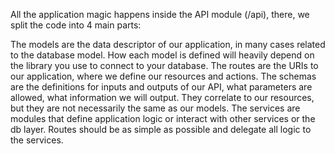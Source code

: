 All the application magic happens inside the API module (/api), there, we split the code into 4 main parts:

The models are the data descriptor of our application, in many cases related to the database model. How each model is defined will heavily depend on the library you use to connect to your database.
The routes are the URIs to our application, where we define our resources and actions.
The schemas are the definitions for inputs and outputs of our API, what parameters are allowed, what information we will output. They correlate to our resources, but they are not necessarily the same as our models.
The services are modules that define application logic or interact with other services or the db layer. Routes should be as simple as possible and delegate all logic to the services.